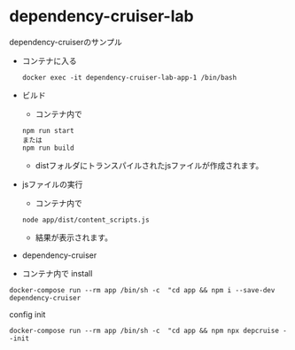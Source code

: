 # dependency-cruiser-lab
dependency-cruiserのサンプル

- コンテナに入る
  ```
  docker exec -it dependency-cruiser-lab-app-1 /bin/bash
  ```
- ビルド
  - コンテナ内で
  ```
  npm run start
  または
  npm run build
  ```
  - distフォルダにトランスパイルされたjsファイルが作成されます。
- jsファイルの実行
  - コンテナ内で
  ```
  node app/dist/content_scripts.js
  ```
  - 結果が表示されます。

- dependency-cruiser
 - コンテナ内で
  install
  ```terminal
  docker-compose run --rm app /bin/sh -c  "cd app && npm i --save-dev dependency-cruiser
  ```
  config init
  ```terminal
  docker-compose run --rm app /bin/sh -c  "cd app && npm npx depcruise --init
  ```